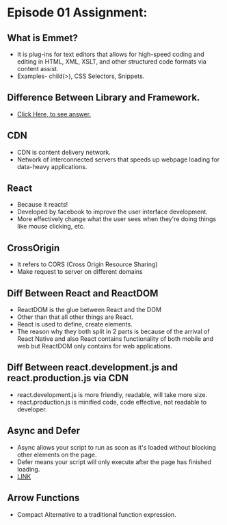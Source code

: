 # Episode 01 Assignment:

## What is Emmet?

-   It is plug-ins for text editors that allows for high-speed coding and editing in HTML, XML, XSLT, and other structured code formats via content assist.
-   Examples- child(>), CSS Selectors, Snippets.

## Difference Between Library and Framework.

-   [Click Here, to see answer.](https://www.interviewbit.com/blog/framework-vs-library/)

## CDN

-   CDN is content delivery network.
-   Network of interconnected servers that speeds up webpage loading for data-heavy applications.

## React

-   Because it reacts!
-   Developed by facebook to improve the user interface development.
-   More effectively change what the user sees when they're doing things like mouse clicking, etc.

## CrossOrigin

-   It refers to CORS (Cross Origin Resource Sharing)
-   Make request to server on different domains

## Diff Between React and ReactDOM

-   ReactDOM is the glue between React and the DOM
-   Other than that all other things are React.
-   React is used to define, create elements.
-   The reason why they both split in 2 parts is because of the arrival of React Native and also React contains functionality of both mobile and web but ReactDOM only contains for web applications.

## Diff Between react.development.js and react.production.js via CDN

-   react.development.js is more friendly, readable, will take more size.
-   react.production.js is minified code, code effective, not readable to developer.

## Async and Defer

-   Async allows your script to run as soon as it's loaded without blocking other elements on the page.
-   Defer means your script will only execute after the page has finished loading.
-   [LINK](https://www.youtube.com/watch?v=IrHmpdORLu8)

## Arrow Functions

-   Compact Alternative to a traditional function expression.
